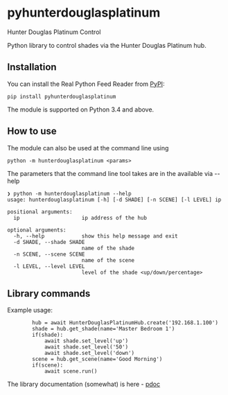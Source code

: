 # pyhunterdouglasplatinum
Hunter Douglas Platinum Control

Python library to control shades via the Hunter Douglas Platinum hub.

## Installation

You can install the Real Python Feed Reader from [PyPI](https://pypi.org/project/pyhunterdouglasplatinum/):

    pip install pyhunterdouglasplatinum

The module is supported on Python 3.4 and above.

## How to use

The module can also be used at the command line using

    python -m hunterdouglasplatinum <params>

The parameters that the command line tool takes are in the available via --help

```
❯ python -m hunterdouglasplatinum --help
usage: hunterdouglasplatinum [-h] [-d SHADE] [-n SCENE] [-l LEVEL] ip

positional arguments:
  ip                    ip address of the hub

optional arguments:
  -h, --help            show this help message and exit
  -d SHADE, --shade SHADE
                        name of the shade
  -n SCENE, --scene SCENE
                        name of the scene
  -l LEVEL, --level LEVEL
                        level of the shade <up/down/percentage>
```

## Library commands

Example usage:

```
        hub = await HunterDouglasPlatinumHub.create('192.168.1.100')
        shade = hub.get_shade(name='Master Bedroom 1')
        if(shade):
            await shade.set_level('up')
            await shade.set_level('50')
            await shade.set_level('down')
        scene = hub.get_scene(name='Good Morning')
        if(scene):
            await scene.run()

```

The library documentation (somewhat) is here - [pdoc](https://github.com/schwark/pyhunterdouglasplatinum/blob/main/docs/hunterdouglasplatinum/hunterdouglasplatinum.md)